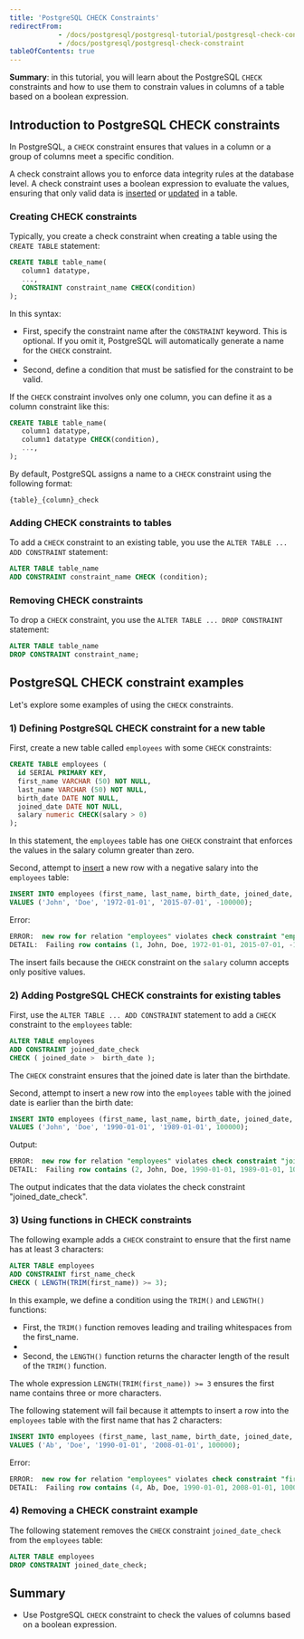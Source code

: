 ```yaml
---
title: 'PostgreSQL CHECK Constraints'
redirectFrom: 
            - /docs/postgresql/postgresql-tutorial/postgresql-check-constraint
            - /docs/postgresql/postgresql-check-constraint
tableOfContents: true
---
```



**Summary**: in this tutorial, you will learn about the PostgreSQL `CHECK` constraints and how to use them to constrain values in columns of a table based on a boolean expression.

## Introduction to PostgreSQL CHECK constraints

In PostgreSQL, a `CHECK` constraint ensures that values in a column or a group of columns meet a specific condition.

A check constraint allows you to enforce data integrity rules at the database level. A check constraint uses a boolean expression to evaluate the values, ensuring that only valid data is [inserted](/docs/postgresql/postgresql-insert) or [updated](/docs/postgresql/postgresql-tutorial/postgresql-update) in a table.

### Creating CHECK constraints

Typically, you create a check constraint when creating a table using the `CREATE TABLE` statement:

```sql
CREATE TABLE table_name(
   column1 datatype,
   ...,
   CONSTRAINT constraint_name CHECK(condition)
);
```

In this syntax:

- First, specify the constraint name after the `CONSTRAINT` keyword. This is optional. If you omit it, PostgreSQL will automatically generate a name for the `CHECK` constraint.
-
- Second, define a condition that must be satisfied for the constraint to be valid.

If the `CHECK` constraint involves only one column, you can define it as a column constraint like this:

```sql
CREATE TABLE table_name(
   column1 datatype,
   column1 datatype CHECK(condition),
   ...,
);
```

By default, PostgreSQL assigns a name to a `CHECK` constraint using the following format:

```
{table}_{column}_check
```

### Adding CHECK constraints to tables

To add a `CHECK` constraint to an existing table, you use the `ALTER TABLE ... ADD CONSTRAINT` statement:

```sql
ALTER TABLE table_name
ADD CONSTRAINT constraint_name CHECK (condition);
```

### Removing CHECK constraints

To drop a `CHECK` constraint, you use the `ALTER TABLE ... DROP CONSTRAINT` statement:

```sql
ALTER TABLE table_name
DROP CONSTRAINT constraint_name;
```

## PostgreSQL CHECK constraint examples

Let's explore some examples of using the `CHECK` constraints.

### 1) Defining PostgreSQL CHECK constraint for a new table

First, create a new table called `employees` with some `CHECK` constraints:

```sql
CREATE TABLE employees (
  id SERIAL PRIMARY KEY,
  first_name VARCHAR (50) NOT NULL,
  last_name VARCHAR (50) NOT NULL,
  birth_date DATE NOT NULL,
  joined_date DATE NOT NULL,
  salary numeric CHECK(salary > 0)
);
```

In this statement, the `employees` table has one `CHECK` constraint that enforces the values in the salary column greater than zero.

Second, attempt to [insert](/docs/postgresql/postgresql-insert) a new row with a negative salary into the `employees` table:

```sql
INSERT INTO employees (first_name, last_name, birth_date, joined_date, salary)
VALUES ('John', 'Doe', '1972-01-01', '2015-07-01', -100000);
```

Error:

```sql
ERROR:  new row for relation "employees" violates check constraint "employees_salary_check"
DETAIL:  Failing row contains (1, John, Doe, 1972-01-01, 2015-07-01, -100000).
```

The insert fails because the `CHECK` constraint on the `salary` column accepts only positive values.

### 2) Adding PostgreSQL CHECK constraints for existing tables

First, use the `ALTER TABLE ... ADD CONSTRAINT` statement to add a `CHECK` constraint to the `employees` table:

```sql
ALTER TABLE employees
ADD CONSTRAINT joined_date_check
CHECK ( joined_date >  birth_date );
```

The `CHECK` constraint ensures that the joined date is later than the birthdate.

Second, attempt to insert a new row into the `employees` table with the joined date is earlier than the birth date:

```sql
INSERT INTO employees (first_name, last_name, birth_date, joined_date, salary)
VALUES ('John', 'Doe', '1990-01-01', '1989-01-01', 100000);
```

Output:

```sql
ERROR:  new row for relation "employees" violates check constraint "joined_date_check"
DETAIL:  Failing row contains (2, John, Doe, 1990-01-01, 1989-01-01, 100000).
```

The output indicates that the data violates the check constraint "joined_date_check".

### 3) Using functions in CHECK constraints

The following example adds a `CHECK` constraint to ensure that the first name has at least 3 characters:

```sql
ALTER TABLE employees
ADD CONSTRAINT first_name_check
CHECK ( LENGTH(TRIM(first_name)) >= 3);
```

In this example, we define a condition using the `TRIM()` and `LENGTH()` functions:

- First, the `TRIM()` function removes leading and trailing whitespaces from the first_name.
-
- Second, the `LENGTH()` function returns the character length of the result of the `TRIM()` function.

The whole expression `LENGTH(TRIM(first_name)) >= 3` ensures the first name contains three or more characters.

The following statement will fail because it attempts to insert a row into the `employees` table with the first name that has 2 characters:

```sql
INSERT INTO employees (first_name, last_name, birth_date, joined_date, salary)
VALUES ('Ab', 'Doe', '1990-01-01', '2008-01-01', 100000);
```

Error:

```sql
ERROR:  new row for relation "employees" violates check constraint "first_name_check"
DETAIL:  Failing row contains (4, Ab, Doe, 1990-01-01, 2008-01-01, 100000).
```

### 4) Removing a CHECK constraint example

The following statement removes the `CHECK` constraint `joined_date_check` from the `employees` table:

```sql
ALTER TABLE employees
DROP CONSTRAINT joined_date_check;
```

## Summary

- Use PostgreSQL `CHECK` constraint to check the values of columns based on a boolean expression.
